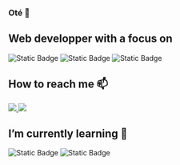 ### Oté 👋

## Web developper with a focus on
![Static Badge](https://img.shields.io/badge/Symfony-000000?style=for-the-badge&logo=symfony)
![Static Badge](https://img.shields.io/badge/node.js-026e00?style=for-the-badge&logo=node.js&logoColor=white)
![Static Badge](https://img.shields.io/badge/react-087ea4?style=for-the-badge&logo=react)

## How to reach me 📫
<a href="mailto:lnl.fndsa@gmail.com" target="_blank" rel="noopener noreferrer">
  <img src="https://img.shields.io/badge/gmail-ea4335?style=for-the-badge&logo=gmail&logoColor=white"/>
</a>
<a href="https://twitter.com/Lnl_Fndsa" target="_blank" rel="noopener noreferrer">
	<img src="https://img.shields.io/badge/twitter%20X-black?style=for-the-badge&logo=x"/>
</a>


## I’m currently learning 🌱
![Static Badge](https://img.shields.io/badge/spring-589133?style=for-the-badge&logo=spring&logoColor=white)
![Static Badge](https://img.shields.io/badge/django-092E20?style=for-the-badge&logo=django)

<!--
**lnl-fndsa/lnl-fndsa** is a ✨ _special_ ✨ repository because its `README.md` (this file) appears on your GitHub profile.

Here are some ideas to get you started:

- 🔭 I’m currently working on ...
- 🌱 I’m currently learning ...
- 👯 I’m looking to collaborate on ...
- 🤔 I’m looking for help with ...
- 💬 Ask me about ...
- 📫 How to reach me: ...
- 😄 Pronouns: ...
- ⚡ Fun fact: ...
-->
